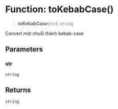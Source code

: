# Function: toKebabCase()

> **toKebabCase**(`str`): `string`

Convert một chuỗi thành kebab-case

## Parameters

### str

`string`

## Returns

`string`
